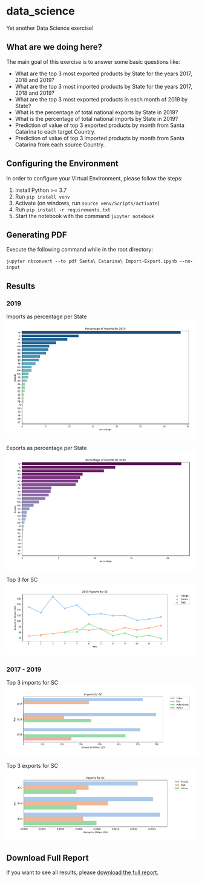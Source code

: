 # data_science
Yet another Data Science exercise!

## What are we doing here?

The main goal of this exercise is to answer some basic questions like:

* What are the top 3 most exported products by State for the years 2017, 2018 and 2019?
* What are the top 3 most imported products by State for the years 2017, 2018 and 2019?
* What are the top 3 most exported products in each month of 2019 by State?
* What is the percentage of total national exports by State in 2019?
* What is the percentage of total national imports by State in 2019?
* Prediction of value of top 3 exported products by month from Santa Catarina to each target Country.
* Prediction of value of top 3 imported products by month from Santa Catarina from each source Country.


## Configuring the Environment

In order to configure your Virtual Environment, please follow the steps:

1. Install Python >= 3.7
2. Run `pip install venv`
3. Activate (on windows, run `source venv/Scripts/activate`)
4. Run `pip install -r requirements.txt`
5. Start the notebook with the command `jupyter notebook`

## Generating PDF

Execute the following command while in the root directory:
```
jupyter nbconvert --to pdf Santa\ Catarina\ Import-Export.ipynb --no-input
```


## Results

### 2019
Imports as percentage per State
![Export Percentages for 2019](img/import_percentage_2019.png)

Exports as percentage per State
![Import Percentages for 2019](img/export_percentage_2019.png)

Top 3 for SC
![Top 3 products by month for SC](img/export_month_SC.png)

### 2017 - 2019
Top 3 imports for SC
![Top 3 imports products for SC in three years](img/import_year_SC.png)

Top 3 exports for SC
![Top 3 exports products for SC in three years](img/export_year_SC.png)

## Download Full Report
If you want to see all results, please [download the full report.](Santa%20Catarina%20Import-Export.pdf)


